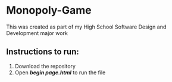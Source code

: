 # Monopoly-Game
This was created as part of my High School Software Design and Development major work

## Instructions to run:
  1. Download the repository
  2. Open **_begin page.html_** to run the file
